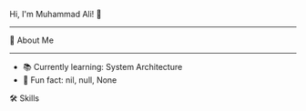 Hi, I'm Muhammad Ali! 👋
__________________________________________________________________________________________________________________________

🚀 About Me
__________________________________________________________________________________________________________________________
- 📚 Currently learning: System Architecture
- 🎲 Fun fact: nil, null, None


🛠️ Skills
